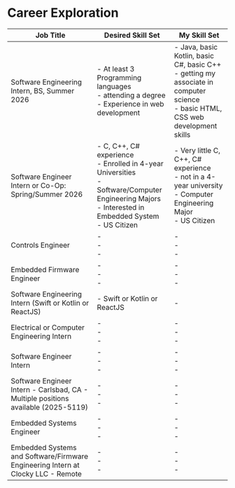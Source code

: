 # Career Exploration

| Job Title | Desired Skill Set  |  My Skill Set |
| -------|------|----------|
| Software Engineering Intern, BS, Summer 2026 | - At least 3 Programming languages <br> - attending a degree <br> - Experience in web development | - Java, basic Kotlin, basic C#, basic C++ <br> - getting my associate in computer science <br> - basic HTML, CSS web development skills |
| Software Engineer Intern or Co-Op: Spring/Summer 2026 | - C, C++, C# experience <br> - Enrolled in 4-year Universities <br> - Software/Computer Engineering Majors <br> - Interested in Embedded System <br> - US Citizen | - Very little C, C++, C# experience <br> - not in a 4-year university <br> - Computer Engineering Major <br> - US Citizen |
| Controls Engineer | - <br> - <br> -  | - <br> - <br> -  |
| Embedded Firmware Engineer | - <br> - <br> -  | - <br> - <br> -  |
| Software Engineering Intern (Swift or Kotlin or ReactJS) | - Swift or Kotlin or ReactJS | -  |
| Electrical or Computer Engineering Intern | - <br> - <br> -  | - <br> - <br> -  |
| Software Engineer Intern | - <br> - <br> -  | - <br> - <br> -  |
| Software Engineer Intern - Carlsbad, CA - Multiple positions available (2025-5119) | - <br> - <br> -  | - <br> - <br> -  |
| Embedded Systems Engineer | - <br> - <br> -  | - <br> - <br> -  |
| Embedded Systems and Software/Firmware Engineering Intern at Clocky LLC - Remote | - <br> - <br> -  | - <br> - <br> -  |

